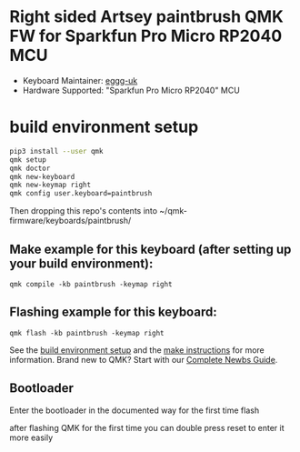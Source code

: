 # Right sided Artsey paintbrush QMK FW for Sparkfun Pro Micro RP2040 MCU

* Keyboard Maintainer: [eggg-uk](https://github.com/eggg-uk)
* Hardware Supported: "Sparkfun Pro Micro RP2040" MCU

# build environment setup
```bash
pip3 install --user qmk
qmk setup
qmk doctor
qmk new-keyboard
qmk new-keymap right
qmk config user.keyboard=paintbrush
```
Then dropping this repo's contents into ~/qmk-firmware/keyboards/paintbrush/

## Make example for this keyboard (after setting up your build environment):

    qmk compile -kb paintbrush -keymap right

## Flashing example for this keyboard:

    qmk flash -kb paintbrush -keymap right

See the [build environment setup](https://docs.qmk.fm/#/getting_started_build_tools) and the [make instructions](https://docs.qmk.fm/#/getting_started_make_guide) for more information. Brand new to QMK? Start with our [Complete Newbs Guide](https://docs.qmk.fm/#/newbs).

## Bootloader

Enter the bootloader in the documented way for the first time flash

after flashing QMK for the first time you can double press reset to enter it more easily
